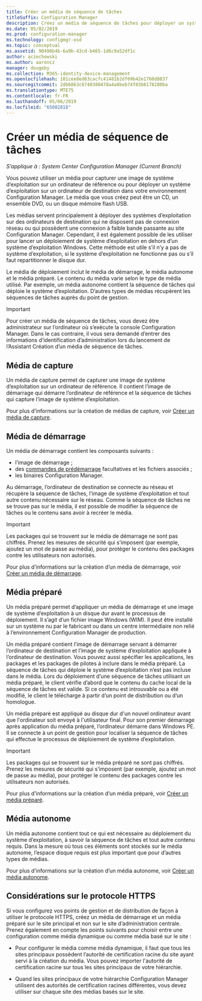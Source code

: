 ```yaml
---
title: Créer un média de séquence de tâches
titleSuffix: Configuration Manager
description: Créez un média de séquence de tâches pour déployer un système d’exploitation sur un ordinateur de destination dans un environnement Configuration Manager.
ms.date: 05/02/2019
ms.prod: configuration-manager
ms.technology: configmgr-osd
ms.topic: conceptual
ms.assetid: 90498b4b-6a9b-43cd-b465-1d6c9a52df1c
author: aczechowski
ms.author: aaroncz
manager: dougeby
ms.collection: M365-identity-device-management
ms.openlocfilehash: 101cee8ed63cacfc41481b2df69b42e1760d8837
ms.sourcegitcommit: 2db6863c6740380478a4a8beb74f03b8178280ba
ms.translationtype: MTE75
ms.contentlocale: fr-FR
ms.lasthandoff: 05/06/2019
ms.locfileid: "65082818"
---
```

# <a name="create-task-sequence-media"></a>Créer un média de séquence de tâches

*S’applique à : System Center Configuration Manager (Current Branch)*

Vous pouvez utiliser un média pour capturer une image de système d’exploitation sur un ordinateur de référence ou pour déployer un système d’exploitation sur un ordinateur de destination dans votre environnement Configuration Manager. Le média que vous créez peut être un CD, un ensemble DVD, ou un disque mémoire flash USB.  

Les médias servent principalement à déployer des systèmes d’exploitation sur des ordinateurs de destination qui ne disposent pas de connexion réseau ou qui possèdent une connexion à faible bande passante au site Configuration Manager. Cependant, il est également possible de les utiliser pour lancer un déploiement de système d’exploitation en dehors d’un système d’exploitation Windows. Cette méthode est utile s’il n’y a pas de système d’exploitation, si le système d’exploitation ne fonctionne pas ou s’il faut repartitionner le disque dur.  

Le média de déploiement inclut le média de démarrage, le média autonome et le média préparé. Le contenu du média varie selon le type de média utilisé. Par exemple, un média autonome contient la séquence de tâches qui déploie le système d’exploitation. D’autres types de médias récupèrent les séquences de tâches auprès du point de gestion.  

> [!IMPORTANT]  
> Pour créer un média de séquence de tâches, vous devez être administrateur sur l’ordinateur où s’exécute la console Configuration Manager. Dans le cas contraire, il vous sera demandé d’entrer des informations d’identification d’administration lors du lancement de l’Assistant Création d’un média de séquence de tâches.  


## <a name="BKMK_PlanCaptureMedia"></a> Média de capture

Un média de capture permet de capturer une image de système d’exploitation sur un ordinateur de référence. Il contient l’image de démarrage qui démarre l’ordinateur de référence et la séquence de tâches qui capture l’image de système d’exploitation.

Pour plus d’informations sur la création de médias de capture, voir [Créer un média de capture](/sccm/osd/deploy-use/create-capture-media).  


## <a name="BKMK_PlanBootableMedia"></a> Média de démarrage

Un média de démarrage contient les composants suivants :

- l’image de démarrage ;
- des [commandes de prédémarrage](/sccm/osd/understand/prestart-commands-for-task-sequence-media) facultatives et les fichiers associés ;
- les binaires Configuration Manager.

Au démarrage, l’ordinateur de destination se connecte au réseau et récupère la séquence de tâches, l’image de système d’exploitation et tout autre contenu nécessaire sur le réseau. Comme la séquence de tâches ne se trouve pas sur le média, il est possible de modifier la séquence de tâches ou le contenu sans avoir à recréer le média.  

> [!IMPORTANT]  
> Les packages qui se trouvent sur le média de démarrage ne sont pas chiffrés. Prenez les mesures de sécurité qui s’imposent (par exemple, ajoutez un mot de passe au média), pour protéger le contenu des packages contre les utilisateurs non autorisés.  

Pour plus d’informations sur la création d’un média de démarrage, voir [Créer un média de démarrage](/sccm/osd/deploy-use/create-bootable-media).  


## <a name="BKMK_PlanPrestagedMedia"></a> Média préparé

Un média préparé permet d’appliquer un média de démarrage et une image de système d’exploitation à un disque dur avant le processus de déploiement. Il s’agit d’un fichier image Windows (WIM). Il peut être installé sur un système nu par le fabricant ou dans un centre intermédiaire non relié à l’environnement Configuration Manager de production.  

Un média préparé contient l’image de démarrage servant à démarrer l’ordinateur de destination et l’image de système d’exploitation appliquée à l’ordinateur de destination. Vous pouvez aussi spécifier les applications, les packages et les packages de pilotes à inclure dans le média préparé. La séquence de tâches qui déploie le système d’exploitation n’est pas incluse dans le média. Lors du déploiement d’une séquence de tâches utilisant un média préparé, le client vérifie d’abord que le contenu du cache local de la séquence de tâches est valide. Si ce contenu est introuvable ou a été modifié, le client le télécharge à partir d’un point de distribution ou d’un homologue.  

Un média préparé est appliqué au disque dur d'un nouvel ordinateur avant que l'ordinateur soit envoyé à l'utilisateur final. Pour son premier démarrage après application du média préparé, l’ordinateur démarre dans Windows PE. Il se connecte à un point de gestion pour localiser la séquence de tâches qui effectue le processus de déploiement de système d’exploitation.  

> [!IMPORTANT]  
> Les packages qui se trouvent sur le média préparé ne sont pas chiffrés. Prenez les mesures de sécurité qui s’imposent (par exemple, ajoutez un mot de passe au média), pour protéger le contenu des packages contre les utilisateurs non autorisés.  

Pour plus d’informations sur la création d’un média préparé, voir [Créer un média préparé](/sccm/osd/deploy-use/create-prestaged-media).  


## <a name="BKMK_PlanStandaloneMedia"></a> Média autonome

Un média autonome contient tout ce qui est nécessaire au déploiement du système d’exploitation, à savoir la séquence de tâches et tout autre contenu requis. Dans la mesure où tous ces éléments sont stockés sur le média autonome, l’espace disque requis est plus important que pour d’autres types de médias.  

Pour plus d’informations sur la création d’un média autonome, voir [Créer un média autonome](/sccm/osd/deploy-use/create-stand-alone-media).  


## <a name="considerations-when-using-https"></a>Considérations sur le protocole HTTPS

Si vous configurez vos points de gestion et de distribution de façon à utiliser le protocole HTTPS, créez un média de démarrage et un média préparé sur le site principal et non sur le site d’administration centrale. Prenez également en compte les points suivants pour choisir entre une configuration comme média dynamique ou comme média basé sur le site :  

- Pour configurer le média comme média dynamique, il faut que tous les sites principaux possèdent l’autorité de certification racine du site ayant servi à la création du média. Vous pouvez importer l'autorité de certification racine sur tous les sites principaux de votre hiérarchie.  

- Quand les sites principaux de votre hiérarchie Configuration Manager utilisent des autorités de certification racines différentes, vous devez utiliser sur chaque site des médias basés sur le site.  
